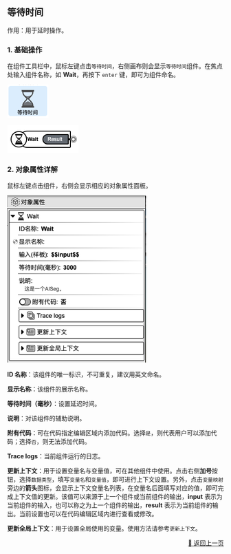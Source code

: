 ## 等待时间

作用：用于延时操作。

### 1. 基础操作

在组件工具栏中，鼠标左键点击`等待时间`，右侧画布则会显示`等待时间`组件。在焦点处输入组件名称，如 **Wait**，再按下 `enter` 键，即可为组件命名。

<p><img src="../../../assets/wait1_cn.jpg" alt="wait1" /></p>
<p><img src="../../../assets/wait2_cn.jpg" alt="wait2" /></p>

### 2. 对象属性详解

鼠标左键点击组件，右侧会显示相应的对象属性面板。

<p><img src="../../../assets/wait3_cn.jpg" alt="wait3" /></p>

**ID 名称**：该组件的唯一标识，不可重复，建议用英文命名。

**显示名称**：该组件的展示名称。

<!-- **输入（样板）**： -->

**等待时间（毫秒）**：设置延迟时间。

**说明**：对该组件的辅助说明。

**附有代码**：可在代码指定编辑区域内添加代码。选择`是`，则代表用户可以添加代码；选择`否`，则无法添加代码。

**Trace logs**：当前组件运行的日志。

**更新上下文**：用于设置变量名与变量值，可在其他组件中使用。点击右侧**加号**按钮，选择`数据类型`，填写`变量名`和`变量值`，即可进行上下文设置。另外，点击`变量映射`旁边的**箭头**图标，会显示上下文变量名列表，在变量名后面填写对应的值，即可完成上下文值的更新。该值可以来源于上一个组件或当前组件的输出，**input** 表示为当前组件的输入，也可以称之为上一个组件的输出，**result** 表示为当前组件的输出。当前设置也可以在代码编辑区域内进行查看或修改。

**更新全局上下文**：用于设置全局使用的变量。使用方法请参考`更新上下文`。

<p align="right" >
  <a href="../flow_control/index-zh_CN.md">
    🔗 返回上一页
  </a>
</p>